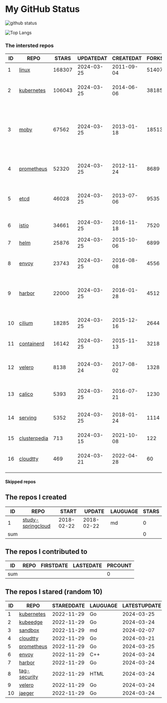 # My GitHub Status

<img src="https://github-readme-stats-1.yihong0618.vercel.app/api?username=daoqingniu&show_icons=true&&&hide_title=true&count_private=true" alt="github status" />

![Top Langs](https://github-readme-stats-1.yihong0618.vercel.app/api/top-langs/?username=daoqingniu&layout=compact)

<!--START_SECTION:github_repos-->
### The intersted repos
| ID |                              REPO                               | STARS  | UPDATEDAT  | CREATEDAT  | FORKSCOUNT |                                                DESCRIPTIONS                                                |
|----|-----------------------------------------------------------------|--------|------------|------------|------------|------------------------------------------------------------------------------------------------------------|
|  1 | [linux](https://github.com/torvalds/linux)                      | 168307 | 2024-03-25 | 2011-09-04 |      51407 | Linux kernel source tree                                                                                   |
|  2 | [kubernetes](https://github.com/kubernetes/kubernetes)          | 106043 | 2024-03-25 | 2014-06-06 |      38185 | Production-Grade Container Scheduling and Management                                                       |
|  3 | [moby](https://github.com/moby/moby)                            |  67562 | 2024-03-25 | 2013-01-18 |      18513 | The Moby Project - a collaborative project for the container ecosystem to assemble container-based systems |
|  4 | [prometheus](https://github.com/prometheus/prometheus)          |  52320 | 2024-03-25 | 2012-11-24 |       8689 | The Prometheus monitoring system and time series database.                                                 |
|  5 | [etcd](https://github.com/etcd-io/etcd)                         |  46028 | 2024-03-25 | 2013-07-06 |       9535 | Distributed reliable key-value store for the most critical data of a distributed system                    |
|  6 | [istio](https://github.com/istio/istio)                         |  34661 | 2024-03-25 | 2016-11-18 |       7520 | Connect, secure, control, and observe services.                                                            |
|  7 | [helm](https://github.com/helm/helm)                            |  25876 | 2024-03-25 | 2015-10-06 |       6899 | The Kubernetes Package Manager                                                                             |
|  8 | [envoy](https://github.com/envoyproxy/envoy)                    |  23743 | 2024-03-25 | 2016-08-08 |       4556 | Cloud-native high-performance edge/middle/service proxy                                                    |
|  9 | [harbor](https://github.com/goharbor/harbor)                    |  22000 | 2024-03-25 | 2016-01-28 |       4512 | An open source trusted cloud native registry project that stores, signs, and scans content.                |
| 10 | [cilium](https://github.com/cilium/cilium)                      |  18285 | 2024-03-25 | 2015-12-16 |       2644 | eBPF-based Networking, Security, and Observability                                                         |
| 11 | [containerd](https://github.com/containerd/containerd)          |  16142 | 2024-03-25 | 2015-11-13 |       3218 | An open and reliable container runtime                                                                     |
| 12 | [velero](https://github.com/vmware-tanzu/velero)                |   8138 | 2024-03-24 | 2017-08-02 |       1328 | Backup and migrate Kubernetes applications and their persistent volumes                                    |
| 13 | [calico](https://github.com/projectcalico/calico)               |   5393 | 2024-03-25 | 2016-07-21 |       1230 | Cloud native networking and network security                                                               |
| 14 | [serving](https://github.com/knative/serving)                   |   5352 | 2024-03-25 | 2018-01-24 |       1114 | Kubernetes-based, scale-to-zero, request-driven compute                                                    |
| 15 | [clusterpedia](https://github.com/clusterpedia-io/clusterpedia) |    713 | 2024-03-15 | 2021-10-08 |        122 | The Encyclopedia of Kubernetes clusters                                                                    |
| 16 | [cloudtty](https://github.com/cloudtty/cloudtty)                |    469 | 2024-03-21 | 2022-04-28 |         60 | A Friendly Kubernetes CloudShell (Web Terminal) !                                                          |



#### Skipped repos
<!--END_SECTION:github_repos-->

<!--START_SECTION:my_github-->
## The repos I created
| ID  |                                 REPO                                 |   START    |   UPDATE   | LAUGUAGE | STARS |
|-----|----------------------------------------------------------------------|------------|------------|----------|-------|
|   1 | [study-springcloud](https://github.com/daoqingniu/study-springcloud) | 2018-02-22 | 2018-02-22 | md       |     0 |
| sum |                                                                      |            |            |          |     0 |

## The repos I contributed to
| ID  | REPO | FIRSTDATE | LASTEDATE | PRCOUNT |
|-----|------|-----------|-----------|---------|
| sum |      |           |           |       0 |

## The repos I stared (random 10)
| ID |                          REPO                          | STAREDDATE | LAUGUAGE | LATESTUPDATE |
|----|--------------------------------------------------------|------------|----------|--------------|
|  1 | [kubernetes](https://github.com/kubernetes/kubernetes) | 2022-11-29 | Go       | 2024-03-25   |
|  2 | [kubeedge](https://github.com/kubeedge/kubeedge)       | 2022-11-29 | Go       | 2024-03-24   |
|  3 | [sandbox](https://github.com/cncf/sandbox)             | 2022-11-29 | md       | 2024-02-07   |
|  4 | [cloudtty](https://github.com/cloudtty/cloudtty)       | 2022-11-29 | Go       | 2024-03-21   |
|  5 | [prometheus](https://github.com/prometheus/prometheus) | 2022-11-29 | Go       | 2024-03-25   |
|  6 | [envoy](https://github.com/envoyproxy/envoy)           | 2022-11-29 | C++      | 2024-03-24   |
|  7 | [harbor](https://github.com/goharbor/harbor)           | 2022-11-29 | Go       | 2024-03-24   |
|  8 | [tag-security](https://github.com/cncf/tag-security)   | 2022-11-29 | HTML     | 2024-03-24   |
|  9 | [velero](https://github.com/vmware-tanzu/velero)       | 2022-11-29 | Go       | 2024-03-24   |
| 10 | [jaeger](https://github.com/jaegertracing/jaeger)      | 2022-11-29 | Go       | 2024-03-24   |

<!--END_SECTION:my_github-->

